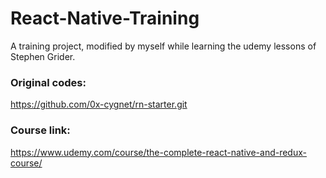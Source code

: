 # React-Native-Training
A training project, modified by myself while learning the udemy lessons of Stephen Grider.

### Original codes:
https://github.com/0x-cygnet/rn-starter.git

### Course link:
https://www.udemy.com/course/the-complete-react-native-and-redux-course/
